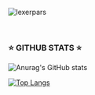 ![lexerpars](https://avatars.githubusercontent.com/u/22756336?v=4)

</br>


### ⭐ GITHUB STATS ⭐

![Anurag's GitHub stats](https://github-readme-stats.vercel.app/api?username=lexerpars&theme=chartreuse-dark&show_icons=true)

[![Top Langs](https://github-readme-stats.vercel.app/api/top-langs/?username=lexerpars&theme=chartreuse-dark&layout=compact)](https://github.com/R3LI4NT)

<!--
**lexerpars/lexerpars** is a ✨ _special_ ✨ repository because its `README.md` (this file) appears on your GitHub profile.

Here are some ideas to get you started:

- 🔭 I’m currently working on ...
- 🌱 I’m currently learning ...
- 👯 I’m looking to collaborate on ...
- 🤔 I’m looking for help with ...
- 💬 Ask me about ...
- 📫 How to reach me: ...
- 😄 Pronouns: ...
- ⚡ Fun fact: ...
-->
